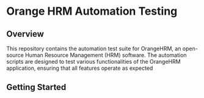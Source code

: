 <h1>Orange HRM Automation Testing</h1>
<h2>Overview</h2>
<p>This repository contains the automation test suite for OrangeHRM, an open-source Human Resource Management (HRM) software. The automation scripts are designed to test various functionalities
of the OrangeHRM application, ensuring that all features operate as expected</p>

<h2>Getting Started </h2>

